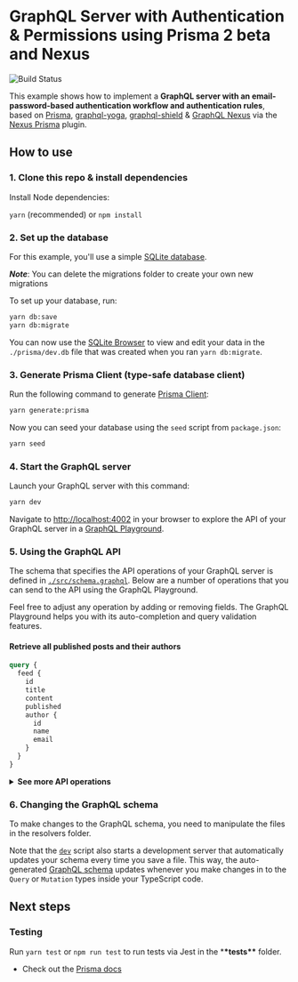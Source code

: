 # GraphQL Server with Authentication & Permissions using Prisma 2 beta and Nexus

![Build Status](https://github.com/ryands17/nexus-auth/workflows/CI/badge.svg)

This example shows how to implement a **GraphQL server with an email-password-based authentication workflow and authentication rules**, based on [Prisma](https://www.prisma.io/), [graphql-yoga](https://github.com/prisma-labs/graphql-yoga), [graphql-shield](https://github.com/maticzav/graphql-shield) & [GraphQL Nexus](https://nexus.js.org/) via the [Nexus Prisma](https://www.nexusjs.org/#/components/schema/plugins/prisma) plugin.

## How to use

### 1. Clone this repo & install dependencies

Install Node dependencies:

`yarn` (recommended) or `npm install`

### 2. Set up the database

For this example, you'll use a simple [SQLite database](https://www.sqlite.org/index.html).

**_Note_**: You can delete the migrations folder to create your own new migrations

To set up your database, run:

```sh
yarn db:save
yarn db:migrate
```

You can now use the [SQLite Browser](https://sqlitebrowser.org/) to view and edit your data in the `./prisma/dev.db` file that was created when you ran `yarn db:migrate`.

### 3. Generate Prisma Client (type-safe database client)

Run the following command to generate [Prisma Client](https://www.prisma.io/docs/reference/tools-and-interfaces/prisma-client/generating-prisma-client):

```sh
yarn generate:prisma
```

Now you can seed your database using the `seed` script from `package.json`:

```sh
yarn seed
```

### 4. Start the GraphQL server

Launch your GraphQL server with this command:

```sh
yarn dev
```

Navigate to [http://localhost:4002](http://localhost:4002) in your browser to explore the API of your GraphQL server in a [GraphQL Playground](https://github.com/prisma-labs/graphql-playground).

### 5. Using the GraphQL API

The schema that specifies the API operations of your GraphQL server is defined in [`./src/schema.graphql`](./src/schema.graphql). Below are a number of operations that you can send to the API using the GraphQL Playground.

Feel free to adjust any operation by adding or removing fields. The GraphQL Playground helps you with its auto-completion and query validation features.

#### Retrieve all published posts and their authors

```graphql
query {
  feed {
    id
    title
    content
    published
    author {
      id
      name
      email
    }
  }
}
```

<Details><Summary><strong>See more API operations</strong></Summary>

#### Register a new user

You can send the following mutation in the Playground to sign up a new user and retrieve an authentication token for them:

```graphql
mutation {
  signup(name: "Alice", email: "alice@prisma.io", password: "graphql") {
    token
  }
}
```

#### Log in an existing user

This mutation will log in an existing user by requesting a new authentication token for them:

```graphql
mutation {
  login(email: "alice@prisma.io", password: "graphql") {
    token
  }
}
```

#### Check whether a user is currently logged in with the `me` query

For this query, you need to make sure a valid authentication token is sent along with the `Bearer`-prefix in the `Authorization` header of the request:

```json
{
  "Authorization": "Bearer __YOUR_TOKEN__"
}
```

With a real token, this looks similar to this:

```json
{
  "Authorization": "Bearer eyJhbGciOiJIUzI1NiIsInR5cCI6IkpXVCJ9.eyJ1c2VySWQiOiJjanAydHJyczFmczE1MGEwM3kxaWl6c285IiwiaWF0IjoxNTQzNTA5NjY1fQ.Vx6ad6DuXA0FSQVyaIngOHYVzjKwbwq45flQslnqX04"
}
```

Inside the Playground, you can set HTTP headers in the bottom-left corner:

Once you've set the header, you can send the following query to check whether the token is valid:

```graphql
{
  me {
    id
    name
    email
  }
}
```

</Details>

### 6. Changing the GraphQL schema

To make changes to the GraphQL schema, you need to manipulate the files in the resolvers folder.

Note that the [`dev`](./package.json#L6) script also starts a development server that automatically updates your schema every time you save a file. This way, the auto-generated [GraphQL schema](./src/schema.graphql) updates whenever you make changes in to the `Query` or `Mutation` types inside your TypeScript code.

## Next steps

### Testing

Run `yarn test` or `npm run test` to run tests via Jest in the \***\*tests\*\*** folder.

- Check out the [Prisma docs](https://www.prisma.io/docs/)
